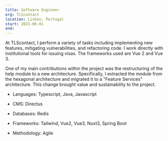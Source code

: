 ```yaml
---
title: Software Engineer
org: TLScontact
location: Lisbon, Portugal
start: 2023-06-01
end:
---
```


At TLScontact, I perform a variety of tasks including implementing new features, mitigating vulnerabilities, and refactoring code. I work directly with institutional tools for issuing visas. The frameworks used are Vue 2 and Vue 3.

One of my main contributions within the project was the restructuring of the help module to a new architecture. Specifically, I extracted the module from the hexagonal architecture and migrated it to a "Feature Services" architecture. This change brought value and sustainability to the project.

- Languages: Typescript, Java, Javascript

- CMS: Directus

- Databases: Redis

- Frameworks: Tailwind, Vue2, Vue3, Nuxt3, Spring Boot

- Methodology: Agile
